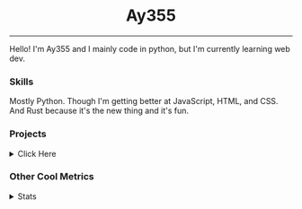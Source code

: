 <h1 align="center"><b>Ay355</b></h1>

---

Hello! I'm Ay355 and I mainly code in python, but I'm currently learning web dev.


### Skills

Mostly Python. Though I'm getting better at JavaScript, HTML, and CSS. And Rust because it's the new thing and it's fun.


### Projects

<details>
 <summary>Click Here</summary>
<br>

 This is probably out of date

[Standle](https://discord.com/oauth2/authorize?client_id=810345494223781899&scope=bot&permissions=8)
 - A multipurpose discord bot for your discord server. Has useful and fun commands for you to mess around with. Made with [discord.py](https://www.github.com/Rapptz/discord.py).

[RoboAy355](https://github.com/Ay-355/RoboAy355)
 - A personal discord bot that I use for random things.

[Asyncdictionary](https://github.com/Ay-355/asyncdictionary)
 - An async wrapper for the freedictionaryAPI. See the README for more info.

 
That's pretty much it, other stuff is closed-source.
 
</details>


### Other Cool Metrics


<details>
<summary>Stats</summary>
<br>
 
<a href="https://github.com/Ay-355">
 <img align="center" src="https://github-readme-stats.vercel.app/api?username=Ay-355&theme=tokyonight&show_icons=true&count_private=true&hide_border=true" />
</a><a href="https://github.com/Ay-355">
  <img align="center" src="https://github-readme-stats.vercel.app/api/top-langs/?username=Ay-355&hide=toml,yaml,cmake&layout=compact&langs_count=8&theme=tokyonight&hide_border=true" />
</a>

 
&nbsp; <!-- Space character to put some space between the different stat types. -->

 
<!--START_SECTION:waka-->
**🐱 My GitHub Data** 

> 🏆 569 Contributions in the Year 2021
 > 
> 📦 1.5 kB Used in GitHub's Storage 
 > 
> 🚫 Not Opted to Hire
 > 
> 📜 13 Public Repositories 
 > 
> 🔑 2 Private Repositories  
 > 
**I'm an Early 🐤** 

```text
🌞 Morning    16 commits     █░░░░░░░░░░░░░░░░░░░░░░░░   5.82% 
🌆 Daytime    123 commits    ███████████░░░░░░░░░░░░░░   44.73% 
🌃 Evening    130 commits    ███████████░░░░░░░░░░░░░░   47.27% 
🌙 Night      6 commits      ░░░░░░░░░░░░░░░░░░░░░░░░░   2.18%

```
📅 **I'm Most Productive on Monday** 

```text
Monday       51 commits     ████░░░░░░░░░░░░░░░░░░░░░   18.55% 
Tuesday      31 commits     ██░░░░░░░░░░░░░░░░░░░░░░░   11.27% 
Wednesday    25 commits     ██░░░░░░░░░░░░░░░░░░░░░░░   9.09% 
Thursday     43 commits     ████░░░░░░░░░░░░░░░░░░░░░   15.64% 
Friday       45 commits     ████░░░░░░░░░░░░░░░░░░░░░   16.36% 
Saturday     47 commits     ████░░░░░░░░░░░░░░░░░░░░░   17.09% 
Sunday       33 commits     ███░░░░░░░░░░░░░░░░░░░░░░   12.0%

```


📊 **This Week I Spent My Time On** 

```text
💬 Programming Languages: 
Lua                      2 hrs 30 mins       ██████░░░░░░░░░░░░░░░░░░░   26.75% 
Rust                     2 hrs 18 mins       ██████░░░░░░░░░░░░░░░░░░░   24.62% 
Python                   1 hr 27 mins        ████░░░░░░░░░░░░░░░░░░░░░   15.61% 
PowerShell               1 hr 16 mins        ███░░░░░░░░░░░░░░░░░░░░░░   13.61% 
Other                    30 mins             █░░░░░░░░░░░░░░░░░░░░░░░░   5.41%

🔥 Editors: 
Neovim                   9 hrs 6 mins        ████████████████████████░   97.22% 
Notepad++                15 mins             ░░░░░░░░░░░░░░░░░░░░░░░░░   2.78%

🐱‍💻 Projects: 
haste-cli                2 hrs 35 mins       ███████░░░░░░░░░░░░░░░░░░   27.76% 
nvim                     2 hrs 30 mins       ██████░░░░░░░░░░░░░░░░░░░   26.75% 
Unknown Project          2 hrs 21 mins       ██████░░░░░░░░░░░░░░░░░░░   25.15% 
school                   52 mins             ██░░░░░░░░░░░░░░░░░░░░░░░   9.38% 
asyncdictionary          50 mins             ██░░░░░░░░░░░░░░░░░░░░░░░   9.04%

💻 Operating System: 
Windows                  9 hrs 21 mins       █████████████████████████   100.0%

```

**I Mostly Code in Python** 

```text
Python                   6 repos             ████████████████░░░░░░░░░   66.67% 
HTML                     1 repo              ██░░░░░░░░░░░░░░░░░░░░░░░   11.11% 
C++                      1 repo              ██░░░░░░░░░░░░░░░░░░░░░░░   11.11% 
Rust                     1 repo              ██░░░░░░░░░░░░░░░░░░░░░░░   11.11%

```



 Last Updated on 02/11/2021
<!--END_SECTION:waka-->
</details>
